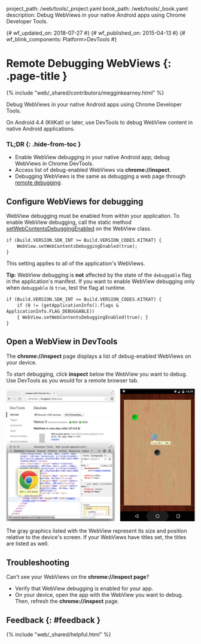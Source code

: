 project_path: /web/tools/_project.yaml book_path: /web/tools/_book.yaml description: Debug WebViews in your native Android apps using Chrome Developer Tools.

{# wf_updated_on: 2018-07-27 #} {# wf_published_on: 2015-04-13 #} {# wf_blink_components: Platform>DevTools #}

# Remote Debugging WebViews {: .page-title }

{% include "web/_shared/contributors/megginkearney.html" %}

Debug WebViews in your native Android apps using Chrome Developer Tools.

On Android 4.4 (KitKat) or later, use DevTools to debug WebView content in native Android applications.

### TL;DR {: .hide-from-toc }

* Enable WebView debugging in your native Android app; debug WebViews in Chrome DevTools.
* Access list of debug-enabled WebViews via **chrome://inspect**.
* Debugging WebViews is the same as debugging a web page through [remote debugging](/web/tools/chrome-devtools/debug/remote-debugging).

## Configure WebViews for debugging

WebView debugging must be enabled from within your application. To enable WebView debugging, call the static method [setWebContentsDebuggingEnabled](https://developer.android.com/reference/android/webkit/WebView.html#setWebContentsDebuggingEnabled(boolean)) on the WebView class.

    if (Build.VERSION.SDK_INT >= Build.VERSION_CODES.KITKAT) {
        WebView.setWebContentsDebuggingEnabled(true);
    }
    

This setting applies to all of the application's WebViews.

**Tip**: WebView debugging is **not** affected by the state of the `debuggable` flag in the application's manifest. If you want to enable WebView debugging only when `debuggable` is `true`, test the flag at runtime.

    if (Build.VERSION.SDK_INT >= Build.VERSION_CODES.KITKAT) {
        if (0 != (getApplicationInfo().flags & ApplicationInfo.FLAG_DEBUGGABLE))
        { WebView.setWebContentsDebuggingEnabled(true); }
    }
    

## Open a WebView in DevTools

The **chrome://inspect** page displays a list of debug-enabled WebViews on your device.

To start debugging, click **inspect** below the WebView you want to debug. Use DevTools as you would for a remote browser tab.

![Inspecting elements in a WebView](imgs/webview-debugging.png)

The gray graphics listed with the WebView represent its size and position relative to the device's screen. If your WebViews have titles set, the titles are listed as well.

## Troubleshooting

Can't see your WebViews on the **chrome://inspect page**?

* Verify that WebView debugging is enabled for your app.
* On your device, open the app with the WebView you want to debug. Then, refresh the **chrome://inspect** page.

## Feedback {: #feedback }

{% include "web/_shared/helpful.html" %}